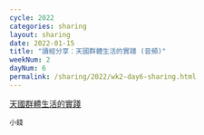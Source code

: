 ```yaml
---
cycle: 2022
categories: sharing
layout: sharing
date: 2022-01-15
title: "讀經分享：天國群體生活的實踐 (音頻)"
weekNum: 2
dayNum: 6
permalink: /sharing/2022/wk2-day6-sharing.html
---
```


[天國群體生活的實踐](https://eccseattle.github.io/media/sharing/2022/wk002/2022-01-15-bin.m4a)

`小錢`
